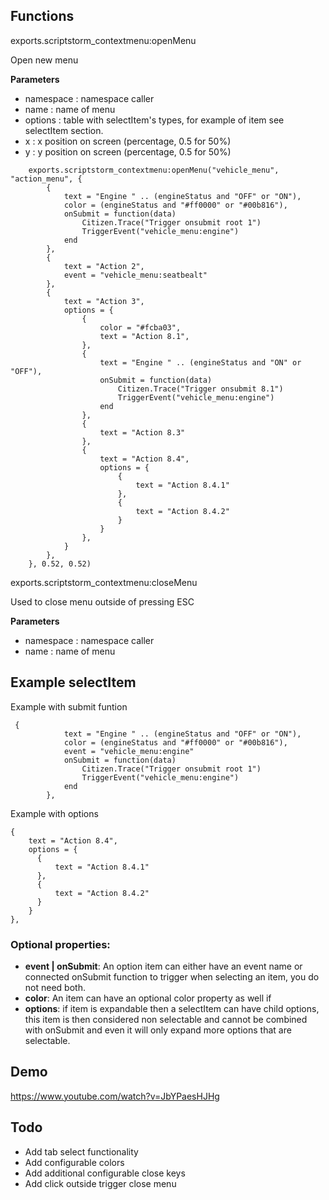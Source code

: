 ## Functions

exports.scriptstorm_contextmenu:openMenu

Open new menu

**Parameters**

- namespace : namespace caller
- name : name of menu
- options : table with selectItem's types, for example of item see selectItem section.
- x : x position on screen (percentage, 0.5 for 50%)
- y : y position on screen (percentage, 0.5 for 50%)

```
    exports.scriptstorm_contextmenu:openMenu("vehicle_menu", "action_menu", {
        {
            text = "Engine " .. (engineStatus and "OFF" or "ON"),
            color = (engineStatus and "#ff0000" or "#00b816"),
            onSubmit = function(data)
                Citizen.Trace("Trigger onsubmit root 1")
                TriggerEvent("vehicle_menu:engine")
            end
        },
        {
            text = "Action 2",
            event = "vehicle_menu:seatbealt"
        },
        {
            text = "Action 3",
            options = {
                {
                    color = "#fcba03",
                    text = "Action 8.1",
                },
                {
                    text = "Engine " .. (engineStatus and "ON" or "OFF"),
                    onSubmit = function(data)
                        Citizen.Trace("Trigger onsubmit 8.1")
                        TriggerEvent("vehicle_menu:engine")
                    end
                },
                {
                    text = "Action 8.3"
                },
                {
                    text = "Action 8.4",
                    options = {
                        {
                            text = "Action 8.4.1"
                        },
                        {
                            text = "Action 8.4.2"
                        }
                    }
                },
            }
        },
    }, 0.52, 0.52)
```

exports.scriptstorm_contextmenu:closeMenu

Used to close menu outside of pressing ESC

**Parameters**

- namespace : namespace caller
- name : name of menu

## Example selectItem

Example with submit funtion

```
 {
            text = "Engine " .. (engineStatus and "OFF" or "ON"),
            color = (engineStatus and "#ff0000" or "#00b816"),
            event = "vehicle_menu:engine"
            onSubmit = function(data)
                Citizen.Trace("Trigger onsubmit root 1")
                TriggerEvent("vehicle_menu:engine")
            end
        },
```

Example with options

```
{
    text = "Action 8.4",
    options = {
      {
          text = "Action 8.4.1"
      },
      {
          text = "Action 8.4.2"
      }
    }
},
```

### Optional properties:

- **event | onSubmit**: An option item can either have an event name or connected onSubmit function to trigger when selecting an item, you do not need both.
- **color**: An item can have an optional color property as well if
- **options**: if item is expandable then a selectItem can have child options, this item is then considered non selectable and cannot be combined with onSubmit and even it will only expand more options that are selectable.

## Demo

https://www.youtube.com/watch?v=JbYPaesHJHg

## Todo

- Add tab select functionality
- Add configurable colors
- Add additional configurable close keys
- Add click outside trigger close menu
